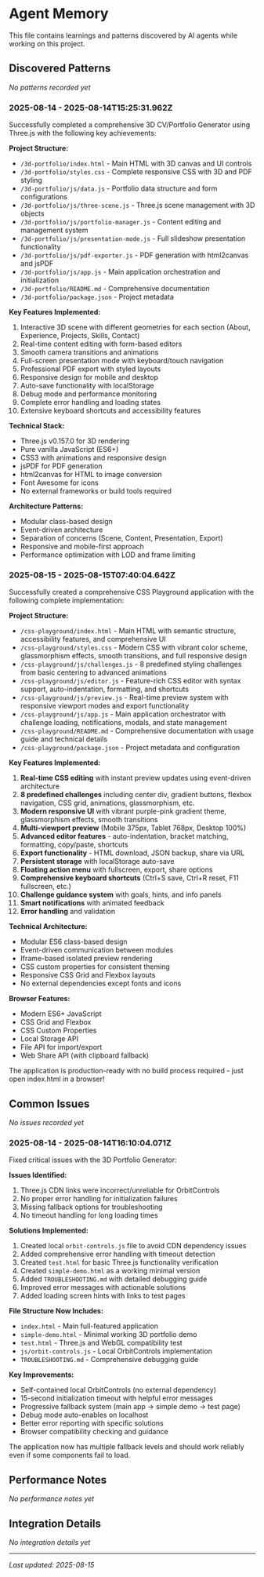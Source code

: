 # Agent Memory

This file contains learnings and patterns discovered by AI agents while working on this project.

## Discovered Patterns
*No patterns recorded yet*

### 2025-08-14 - 2025-08-14T15:25:31.962Z
Successfully completed a comprehensive 3D CV/Portfolio Generator using Three.js with the following key achievements:

**Project Structure:**
- `/3d-portfolio/index.html` - Main HTML with 3D canvas and UI controls
- `/3d-portfolio/styles.css` - Complete responsive CSS with 3D and PDF styling
- `/3d-portfolio/js/data.js` - Portfolio data structure and form configurations
- `/3d-portfolio/js/three-scene.js` - Three.js scene management with 3D objects
- `/3d-portfolio/js/portfolio-manager.js` - Content editing and management system
- `/3d-portfolio/js/presentation-mode.js` - Full slideshow presentation functionality
- `/3d-portfolio/js/pdf-exporter.js` - PDF generation with html2canvas and jsPDF
- `/3d-portfolio/js/app.js` - Main application orchestration and initialization
- `/3d-portfolio/README.md` - Comprehensive documentation
- `/3d-portfolio/package.json` - Project metadata

**Key Features Implemented:**
1. Interactive 3D scene with different geometries for each section (About, Experience, Projects, Skills, Contact)
2. Real-time content editing with form-based editors
3. Smooth camera transitions and animations
4. Full-screen presentation mode with keyboard/touch navigation
5. Professional PDF export with styled layouts
6. Responsive design for mobile and desktop
7. Auto-save functionality with localStorage
8. Debug mode and performance monitoring
9. Complete error handling and loading states
10. Extensive keyboard shortcuts and accessibility features

**Technical Stack:**
- Three.js v0.157.0 for 3D rendering
- Pure vanilla JavaScript (ES6+)
- CSS3 with animations and responsive design
- jsPDF for PDF generation
- html2canvas for HTML to image conversion
- Font Awesome for icons
- No external frameworks or build tools required

**Architecture Patterns:**
- Modular class-based design
- Event-driven architecture
- Separation of concerns (Scene, Content, Presentation, Export)
- Responsive and mobile-first approach
- Performance optimization with LOD and frame limiting

### 2025-08-15 - 2025-08-15T07:40:04.642Z
Successfully created a comprehensive CSS Playground application with the following complete implementation:

**Project Structure:**
- `/css-playground/index.html` - Main HTML with semantic structure, accessibility features, and comprehensive UI
- `/css-playground/styles.css` - Modern CSS with vibrant color scheme, glassmorphism effects, smooth transitions, and full responsive design
- `/css-playground/js/challenges.js` - 8 predefined styling challenges from basic centering to advanced animations
- `/css-playground/js/editor.js` - Feature-rich CSS editor with syntax support, auto-indentation, formatting, and shortcuts
- `/css-playground/js/preview.js` - Real-time preview system with responsive viewport modes and export functionality
- `/css-playground/js/app.js` - Main application orchestrator with challenge loading, notifications, modals, and state management
- `/css-playground/README.md` - Comprehensive documentation with usage guide and technical details
- `/css-playground/package.json` - Project metadata and configuration

**Key Features Implemented:**
1. **Real-time CSS editing** with instant preview updates using event-driven architecture
2. **8 predefined challenges** including center div, gradient buttons, flexbox navigation, CSS grid, animations, glassmorphism, etc.
3. **Modern responsive UI** with vibrant purple-pink gradient theme, glassmorphism effects, smooth transitions
4. **Multi-viewport preview** (Mobile 375px, Tablet 768px, Desktop 100%)
5. **Advanced editor features** - auto-indentation, bracket matching, formatting, copy/paste, shortcuts
6. **Export functionality** - HTML download, JSON backup, share via URL
7. **Persistent storage** with localStorage auto-save
8. **Floating action menu** with fullscreen, export, share options
9. **Comprehensive keyboard shortcuts** (Ctrl+S save, Ctrl+R reset, F11 fullscreen, etc.)
10. **Challenge guidance system** with goals, hints, and info panels
11. **Smart notifications** with animated feedback
12. **Error handling** and validation

**Technical Architecture:**
- Modular ES6 class-based design
- Event-driven communication between modules
- Iframe-based isolated preview rendering
- CSS custom properties for consistent theming
- Responsive CSS Grid and Flexbox layouts
- No external dependencies except fonts and icons

**Browser Features:**
- Modern ES6+ JavaScript
- CSS Grid and Flexbox
- CSS Custom Properties
- Local Storage API
- File API for import/export
- Web Share API (with clipboard fallback)

The application is production-ready with no build process required - just open index.html in a browser!

## Common Issues
*No issues recorded yet*

### 2025-08-14 - 2025-08-14T16:10:04.071Z
Fixed critical issues with the 3D Portfolio Generator:

**Issues Identified:**
1. Three.js CDN links were incorrect/unreliable for OrbitControls
2. No proper error handling for initialization failures
3. Missing fallback options for troubleshooting
4. No timeout handling for long loading times

**Solutions Implemented:**
1. Created local `orbit-controls.js` file to avoid CDN dependency issues
2. Added comprehensive error handling with timeout detection
3. Created `test.html` for basic Three.js functionality verification
4. Created `simple-demo.html` as a working minimal version
5. Added `TROUBLESHOOTING.md` with detailed debugging guide
6. Improved error messages with actionable solutions
7. Added loading screen hints with links to test pages

**File Structure Now Includes:**
- `index.html` - Main full-featured application
- `simple-demo.html` - Minimal working 3D portfolio demo  
- `test.html` - Three.js and WebGL compatibility test
- `js/orbit-controls.js` - Local OrbitControls implementation
- `TROUBLESHOOTING.md` - Comprehensive debugging guide

**Key Improvements:**
- Self-contained local OrbitControls (no external dependency)
- 15-second initialization timeout with helpful error messages
- Progressive fallback system (main app → simple demo → test page)
- Debug mode auto-enables on localhost
- Better error reporting with specific solutions
- Browser compatibility checking and guidance

The application now has multiple fallback levels and should work reliably even if some components fail to load.

## Performance Notes
*No performance notes yet*

## Integration Details
*No integration details yet*

---
*Last updated: 2025-08-15*
